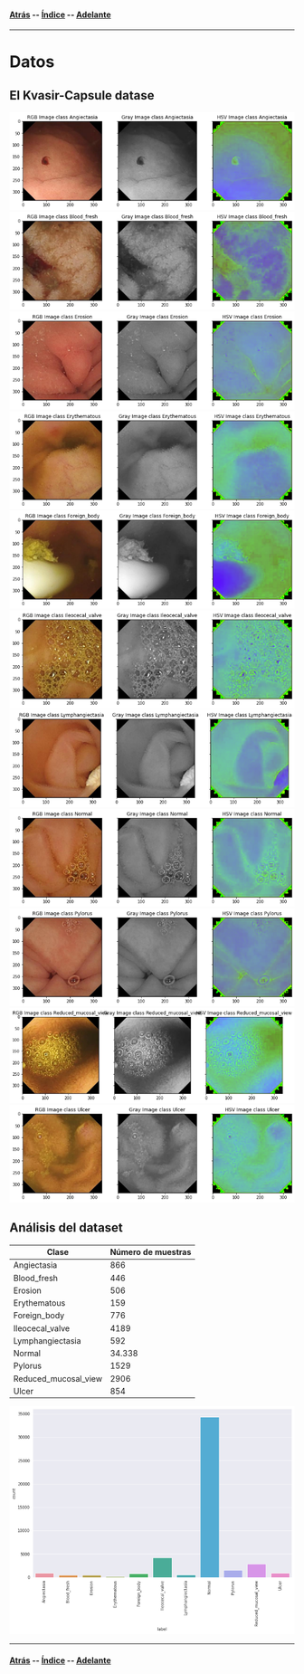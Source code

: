 #### [Atrás](metodologia.md) -- [Índice](index.md) -- [Adelante](resultados.md)
***

# Datos

## El Kvasir-Capsule datase

![Angiectasia](datos/Angiectasia.png)
![Blood_fresh](datos/Blood_fresh.png)
![Erosion](datos/Erosion.png)
![Erythematous](datos/Erythematous.png)
![Foreign_body](datos/Foreign_body.png)
![Ileocecal_valve](datos/Ileocecal_valve.png)
![Lymphangiectasia](datos/Lymphangiectasia.png)
![Normal](datos/Normal.png)
![Pylorus](datos/Pylorus.png)
![Reduced_mucosal_view](datos/Reduced_mucosal_view.png)
![Ulcer](datos/Ulcer.png)


## Análisis del dataset

| Clase | Número de muestras |
| ------------- | ------------- |
| Angiectasia | 866 |
| Blood_fresh | 446 |
| Erosion | 506 |
| Erythematous | 159 |
| Foreign_body | 776 |
| Ileocecal_valve | 4189 |
| Lymphangiectasia | 592 |
| Normal | 34.338 |
| Pylorus | 1529 |
| Reduced_mucosal_view | 2906 |
| Ulcer | 854 |

![Histograma](datos/hisotgrama-datos.png)
***
#### [Atrás](metodologia.md) -- [Índice](index.md) -- [Adelante](resultados.md)
